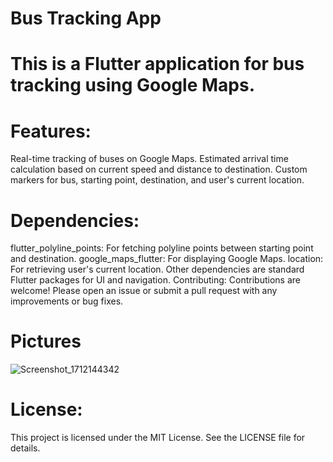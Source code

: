 # Bus Tracking App
# This is a Flutter application for bus tracking using Google Maps.

# Features:
Real-time tracking of buses on Google Maps.
Estimated arrival time calculation based on current speed and distance to destination.
Custom markers for bus, starting point, destination, and user's current location.

# Dependencies:
flutter_polyline_points: For fetching polyline points between starting point and destination.
google_maps_flutter: For displaying Google Maps.
location: For retrieving user's current location.
Other dependencies are standard Flutter packages for UI and navigation.
Contributing:
Contributions are welcome! Please open an issue or submit a pull request with any improvements or bug fixes.

# Pictures
![Screenshot_1712144342](https://github.com/Totocsy/Bus_tracking-Flutter-app/assets/122917702/fb589dfa-0100-49e9-9e22-dd1352d134ca)


# License:
This project is licensed under the MIT License. See the LICENSE file for details.
